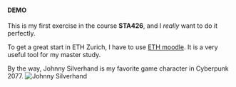 #### DEMO

This is my first exercise in the course __STA426__, and I *really* want to do it perfectly.

To get a great start in ETH Zurich, I have to use [ETH moodle](https://moodle-app2.let.ethz.ch/my/). It is a very useful tool for my master study.

By the way, Johnny Silverhand is my favorite game character in Cyberpunk 2077.
![Johnny Silverhand](https://assetsio.reedpopcdn.com/cyberpunk-2077-b_9m6rmH5.jpg?width=1200&height=1200&fit=crop&quality=100&format=png&enable=upscale&auto=webp)
